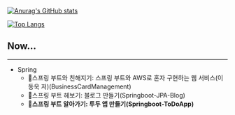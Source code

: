 [![Anurag's GitHub stats](https://github-readme-stats.vercel.app/api?username=danpung2)](https://github.com/anuraghazra/github-readme-stats)


[![Top Langs](https://github-readme-stats.vercel.app/api/top-langs/?username=danpung2&layout=compact&hide=jupyter%20notebook)](https://github.com/anuraghazra/github-readme-stats)

## Now...
***
- Spring
    * 👋스프링 부트와 친해지기: 스프링 부트와 AWS로 혼자 구현하는 웹 서비스(이동욱 저)(BusinessCardManagement)
    * 🙌스프링 부트 헤보기: 블로그 만들기(Springboot-JPA-Blog)
    * **👊스프링 부트 알아가기: 투두 앱 만들기(Springboot-ToDoApp)**


<!--
**danpung2/danpung2** is a ✨ _special_ ✨ repository because its `README.md` (this file) appears on your GitHub profile.

Here are some ideas to get you started:

- 🔭 I’m currently working on ...
- 🌱 I’m currently learning ...
- 👯 I’m looking to collaborate on ...
- 🤔 I’m looking for help with ...
- 💬 Ask me about ...
- 📫 How to reach me: ...
- 😄 Pronouns: ...
- ⚡ Fun fact: ...
-->

